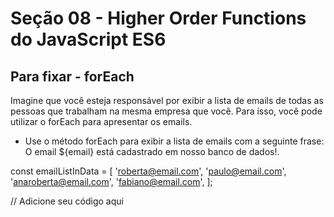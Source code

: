 # Seção 08 - Higher Order Functions do JavaScript ES6


## Para fixar - forEach 


Imagine que você esteja responsável por exibir a lista de emails de todas as pessoas que trabalham na mesma empresa que você. Para isso, você pode utilizar o forEach para apresentar os emails.

  * Use o método forEach para exibir a lista de emails com a seguinte frase: O email ${email} está cadastrado em nosso banco de dados!.

  const emailListInData = [
  'roberta@email.com',
  'paulo@email.com',
  'anaroberta@email.com',
  'fabiano@email.com',
  ];

  // Adicione seu código aqui
